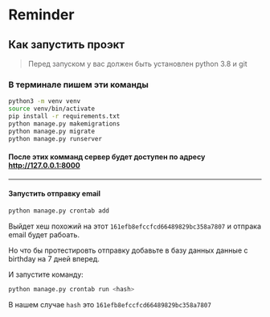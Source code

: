 # Reminder

## Как запустить проэкт

> Перед запуском у вас должен быть установлен python 3.8 и git 

### В терминале пишем эти команды
```bash
python3 -m venv venv
source venv/bin/activate
pip install -r requirements.txt
python manage.py makemigrations
python manage.py migrate
python manage.py runserver
```
#### После этих комманд сервер будет доступен по адресу http://127.0.0.1:8000

---------------------------------------------------

#### Запустить отправку email 
```bash
python manage.py crontab add
```
Выйдет хеш похожий на этот `161efb8efccfcd66489829bc358a7807` и отпрака email будет рабоать.

Но что бы протестировть отправку добавьте в базу данных данные с birthday на 7 дней вперед.

И запустите команду:
```bash
python manage.py crontab run <hash>
```
В нашем случае `hash` это `161efb8efccfcd66489829bc358a7807`
